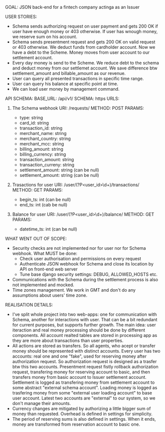 GOAL: JSON back-end for a fintech company actinga as an Issuer

USER STORIES:
- Schema sends authorizing request on user payment and gets 200 OK if user have enough money or 403 otherwise.
  If user has wnough money, we reserve sum on his account. 
- Schema sends presentment request and gets 200 OK on valid request or 403 otherwise.
  We deduct funds from cardholder account. Now we have a debt to the Scheme. Money moves from user account to our settlement account.
- Every day money is send to the Scheme. We reduce debt to the schema and deduct money from our settlemet account. 
  We save difference btw settlement_amount and billable_amount as our revenue.
- User can query all presented transactions in specific time range.
- User can query his balance at specific point at time.
- We can load user money by management command.

API SCHEMA:
BASE_URL: /api/v1/
SCHEMA: https
URLS:
  1. The Schema webhook
    URI:    /requests/
    METHOD: POST
    PARAMS:
       - type: string
       - card_id: string
       - transaction_id: string
       - merchant_name: string
       - merchant_country: string
       - merchant_mcc: string
       - billing_amount: string
       - billing_currency: string
       - transaction_amount: string
       - transaction_curreny: string
       - settlement_amount: string (can be null)
       - settlement_amount: string (can be null)

  2. Trasactions for user
    URI:    /user/(?P<user_id>\d+)/transactions/
    METHOD: GET
    PARAMS:
      - begin_ts: int (can be null)
      - end_ts: int (cab be null)

  3. Balance for user
    URI:    /user/(?P<user_id>\d+)/balance/
    METHOD: GET
    PARAMS: 
      - datetime_ts: int (can be null)

WHAT WENT OUT OF SCOPE:
- Security checks are not implemented nor for user nor for Schema webhook.
  What MUST be done:
  - Check user authorisation and permissions on every request
  - Authenticate JSON webhook for Schema and close its location by API on front-end web server
  - Tune base django security settings: DEBUG, ALLOWED_HOSTS etc.
- Communications with the Schema during the settlement process is also not implemented and mocked.
- Time zones management. We work in GMT and don't do any assumptions about users' time zone.

REALISATION DETAILS:
- I've split whole project into two web-apps: one for communication with Schema, another for interactions with user. 
  That can be a bit redundant for current purposes, but supports further growth. 
  The main idea: user iteraction and real money processing should be done by different components.
  All account realted tables are stored in processing app as they are more about transactions than user properties.
- All actions are stored as transfers. So all agents, who acept or transfer money should be represented with distinct accounts.
  Every user has two accounts: real one and one "fake", used for reserving money after authorization request. 
  So authorization request is designed as a trasfer btw this two accounts.
  Presentment request fistly rollback authorization request, transfering money for reserving account to basic,
  and then transfers money from basic account to Issuer settlement account.
  Settlement is logged as transfering money from settlement account to some abstract "external schema account".
  Loading money is logged as trasfering money from some "external user loading account" to base user account.
  Latest two accounts are "external" to our system, so we don't manage their amounts.
- Currency changes are mitigated by authorizing a little bigger sum of money than requested. Overhead is defined in settings for simplicity.
- The period of reserving sums is also defined in settings. When it ends, money are transformed from reservation account to basic one.
